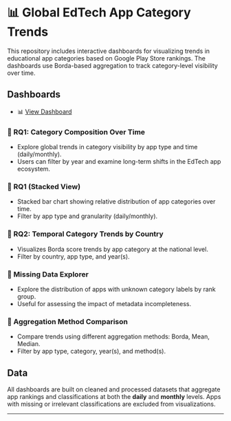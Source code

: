 # 📊 Global EdTech App Category Trends

This repository includes interactive dashboards for visualizing trends in educational app categories based on Google Play Store rankings. The dashboards use Borda-based aggregation to track category-level visibility over time.

## Dashboards

- 📊 [View Dashboard](https://dashboard-rq1-1.onrender.com/)

### 🔹 RQ1: Category Composition Over Time
- Explore global trends in category visibility by app type and time (daily/monthly).
- Users can filter by year and examine long-term shifts in the EdTech app ecosystem.

### 🔹 RQ1 (Stacked View)
- Stacked bar chart showing relative distribution of app categories over time.
- Filter by app type and granularity (daily/monthly).

### 🔹 RQ2: Temporal Category Trends by Country
- Visualizes Borda score trends by app category at the national level.
- Filter by country, app type, and year(s).

### 🔹 Missing Data Explorer
- Explore the distribution of apps with unknown category labels by rank group.
- Useful for assessing the impact of metadata incompleteness.

### 🔹 Aggregation Method Comparison
- Compare trends using different aggregation methods: Borda, Mean, Median.
- Filter by app type, category, year(s), and method(s).

## Data

All dashboards are built on cleaned and processed datasets that aggregate app rankings and classifications at both the **daily** and **monthly** levels. Apps with missing or irrelevant classifications are excluded from visualizations.

---

